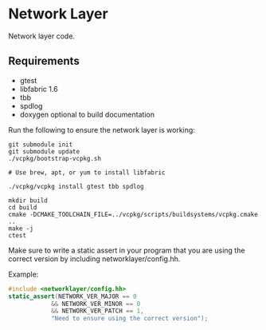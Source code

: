 # Network Layer
Network layer code.

## Requirements

- gtest
- libfabric 1.6
- tbb
- spdlog
- doxygen optional to build documentation

Run the following to ensure the network layer is working:
```
git submodule init
git submodule update
./vcpkg/bootstrap-vcpkg.sh

# Use brew, apt, or yum to install libfabric

./vcpkg/vcpkg install gtest tbb spdlog

mkdir build
cd build
cmake -DCMAKE_TOOLCHAIN_FILE=../vcpkg/scripts/buildsystems/vcpkg.cmake ..
make -j
ctest
```

Make sure to write a static assert in your program that you are using the correct version
by including networklayer/config.hh.

Example:
```c++
#include <networklayer/config.hh>
static_assert(NETWORK_VER_MAJOR == 0 
            && NETWORK_VER_MINOR == 0 
            && NETWORK_VER_PATCH == 1, 
            "Need to ensure using the correct version");
```
